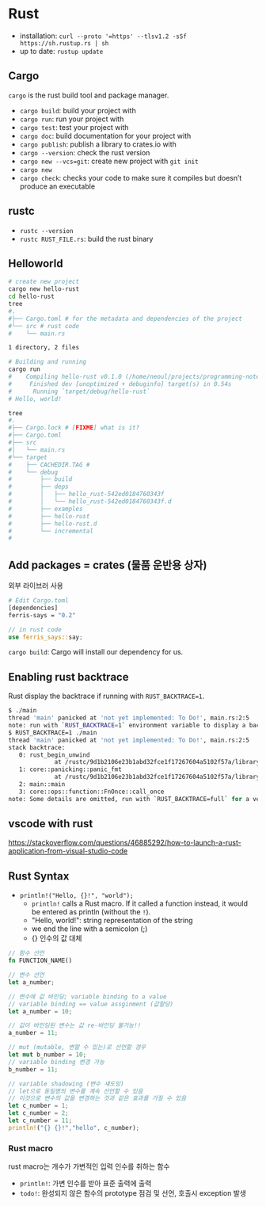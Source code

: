 # Rust

- installation: `curl --proto '=https' --tlsv1.2 -sSf https://sh.rustup.rs | sh`
- up to date: `rustup update`

## Cargo 

`cargo` is the rust build tool and package manager.

- `cargo build`: build your project with
- `cargo run`: run your project with
- `cargo test`: test your project with
- `cargo doc`: build documentation for your project with
- `cargo publish`: publish a library to crates.io with
- `cargo --version`: check the rust version
- `cargo new --vcs=git`: create new project with `git init`
- `cargo new`
- `cargo check`: checks your code to make sure it compiles but doesn’t produce an executable

## rustc

- `rustc --version`
- `rustc RUST_FILE.rs`: build the rust binary


## Helloworld

```bash
# create new project
cargo new hello-rust
cd hello-rust
tree
#.
#├── Cargo.toml # for the metadata and dependencies of the project
#└── src # rust code
#    └── main.rs

1 directory, 2 files

# Building and running
cargo run
#    Compiling hello-rust v0.1.0 (/home/neoul/projects/programming-note/rust/hello-rust)
#     Finished dev [unoptimized + debuginfo] target(s) in 0.54s
#      Running `target/debug/hello-rust`
# Hello, world!

tree
#.
#├── Cargo.lock # [FIXME] what is it?
#├── Cargo.toml
#├── src
#│   └── main.rs
#└── target
#    ├── CACHEDIR.TAG # 
#    └── debug
#        ├── build
#        ├── deps
#        │   ├── hello_rust-542ed0184760343f
#        │   └── hello_rust-542ed0184760343f.d
#        ├── examples
#        ├── hello-rust
#        ├── hello-rust.d
#        └── incremental
#

```

## Add packages = crates (물품 운반용 상자)

외부 라이브러 사용

```bash
# Edit Cargo.toml
[dependencies]
ferris-says = "0.2"
```

```rust
// in rust code
use ferris_says::say;
```

`cargo build`: Cargo will install our dependency for us.

## Enabling rust backtrace

Rust display the backtrace if running with `RUST_BACKTRACE=1`.

```bash
$ ./main 
thread 'main' panicked at 'not yet implemented: To Do!', main.rs:2:5
note: run with `RUST_BACKTRACE=1` environment variable to display a backtrace
$ RUST_BACKTRACE=1 ./main 
thread 'main' panicked at 'not yet implemented: To Do!', main.rs:2:5
stack backtrace:
   0: rust_begin_unwind
             at /rustc/9d1b2106e23b1abd32fce1f17267604a5102f57a/library/std/src/panicking.rs:498:5
   1: core::panicking::panic_fmt
             at /rustc/9d1b2106e23b1abd32fce1f17267604a5102f57a/library/core/src/panicking.rs:116:14
   2: main::main
   3: core::ops::function::FnOnce::call_once
note: Some details are omitted, run with `RUST_BACKTRACE=full` for a verbose backtrace.
```

## vscode with rust

https://stackoverflow.com/questions/46885292/how-to-launch-a-rust-application-from-visual-studio-code

## Rust Syntax

- `println!("Hello, {}!", "world");`
  - `println!` calls a Rust macro. If it called a function instead, it would be entered as println (without the `!`). 
  - "Hello, world!": string representation of the string
  - we end the line with a semicolon (;)
  - {} 인수의 값 대체


```rust
// 함수 선언
fn FUNCTION_NAME()

// 변수 선언
let a_number;

// 변수에 값 바인딩; variable binding to a value
// variable binding == value assginment (값할당)
let a_number = 10;

// 값이 바인딩된 변수는 값 re-바인딩 불가능!!
a_number = 11;

// mut (mutable, 변할 수 있는)로 선언할 경우
let mut b_number = 10;
// variable binding 변경 가능
b_number = 11;

// variable shadowing (변수 섀도잉)
// let으로 동일명의 변수를 계속 선언할 수 있음
// 이것으로 변수의 값을 변경하는 것과 같은 효과를 가질 수 있음
let c_number = 1;
let c_number = 2;
let c_number = 11;
println!("{} {}!","hello", c_number);


```

### Rust macro

rust macro는 개수가 가변적인 입력 인수를 취하는 함수

- `println!`: 가변 인수를 받아 표준 출력에 출력
- `todo!`: 완성되지 않은 함수의 prototype 점검 및 선언, 호출시 exception 발생





